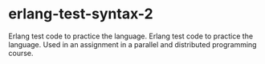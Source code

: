 # erlang-test-syntax-2
Erlang test code to practice the language. Erlang test code to practice the language. Used in an assignment in a parallel and distributed programming course.
